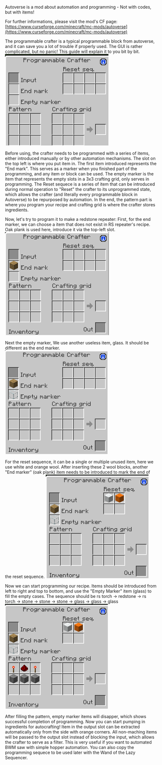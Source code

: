 Autoverse is a mod about automation and programming - Not with codes, but with items!

For further informations, please visit the mod's CF page:
[https://www.curseforge.com/minecraft/mc-mods/autoverse](https://www.curseforge.com/minecraft/mc-mods/autoverse)

The programmable crafter is a typical programmable block from autoverse, and it can save you a lot of trouble if properly used.
The GUI is rather complicated, but no panic! This guide will explain it to you bit by bit.
![](craftergui.png)

Before using, the crafter needs to be programmed with a series of items, either introduced manually or by other automation mechanisms.
The slot on the top left is where you put item in. The first item introduced represents the "End mark". This serves as a marker when you finished part of the programming, and any item or block can be used.
The empty marker is the item that represents the empty slots in a 3x3 crafting grid, only serves in programming.
The Reset sequece is a series of item that can be introduced during normal operation to "Reset" the crafter to its unprogrammed state, which allows the crafter (and literally every programmable block in Autoverse) to be repurposed by automation.
In the end, the pattern part is where you program your recipe and crafting grid is where the crafter stores ingredients.

Now, let's try to program it to make a redstone repeater:
First, for the end marker, we can choose a item that does not exist in RS repeater's recipe. Oak plank is used here, introduce it via the top-left slot.
![](craftergui1.png)

Next the empty marker, We use another useless item, glass. It should be different as the end marker.
![](craftergui2.png)

For the reset sequence, it can be a single or multiple unused item, here we use white and orange wool. After inserting these 2 wool blocks, another "End marker" (oak plank) item needs to be introduced to mark the end of the reset sequence.
![](craftergui3.png)

Now we can start programming our recipe. Items should be introduced from left to right and top to bottom, and use the "Empty Marker" item (glass) to fill the empty cases.
The sequence should be rs torch -> redstone -> rs torch -> stone -> stone -> stone -> glass -> glass -> glass
![](craftergui4.png)

After filling the pattern, empty marker items will disapper, which shows successful completion of programming. Now you can start pumping in ingredients for autocrafting!
Item in the output slot can be extracted automatically only from the side with orange corners. All non-maching items will be passed to the output slot instead of blocking the input, which allows the crafter to serve as a filter. This is very useful if you want to automated BWM saw with simple hopper automation.
You can also copy the programming sequece to be used later with the Wand of the Lazy Sequencer.